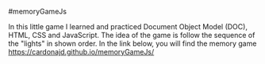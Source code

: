 #memoryGameJs

In this little game I learned and practiced Document Object Model (DOC), HTML, CSS and JavaScript. The idea of the game is follow the sequence of the "lights" in shown order. In the link below, you will find the memory game https://cardonajd.github.io/memoryGameJs/
